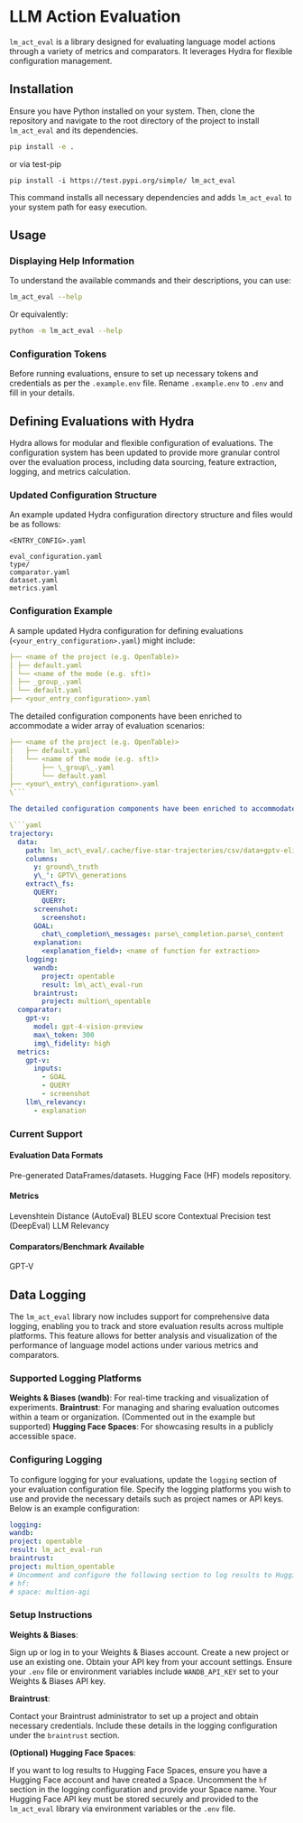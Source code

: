 # LLM Action Evaluation

`lm_act_eval` is a library designed for evaluating language model actions through a variety of metrics and comparators. It leverages Hydra for flexible configuration management.

## Installation

Ensure you have Python installed on your system. Then, clone the repository and navigate to the root directory of the project to install `lm_act_eval` and its dependencies.

```bash
pip install -e .
```
or via test-pip
```
pip install -i https://test.pypi.org/simple/ lm_act_eval
```
This command installs all necessary dependencies and adds `lm_act_eval` to your system path for easy execution.

## Usage

### Displaying Help Information

To understand the available commands and their descriptions, you can use:

```bash
lm_act_eval --help
```

Or equivalently:

```bash
python -m lm_act_eval --help
```

### Configuration Tokens

Before running evaluations, ensure to set up necessary tokens and credentials as per the `.example.env` file. Rename `.example.env` to `.env` and fill in your details.

## Defining Evaluations with Hydra

Hydra allows for modular and flexible configuration of evaluations. The configuration system has been updated to provide more granular control over the evaluation process, including data sourcing, feature extraction, logging, and metrics calculation.

### Updated Configuration Structure

An example updated Hydra configuration directory structure and files would be as follows:

```plaintext
<ENTRY_CONFIG>.yaml

eval_configuration.yaml
type/
comparator.yaml
dataset.yaml
metrics.yaml
```

### Configuration Example

A sample updated Hydra configuration for defining evaluations (`<your_entry_configuration>.yaml`) might include:

```yaml
├── <name of the project (e.g. OpenTable)>
│ ├── default.yaml
│ └── <name of the mode (e.g. sft)>
│ ├── _group_.yaml
│ └── default.yaml
├── <your_entry_configuration>.yaml
```

The detailed configuration components have been enriched to accommodate a wider array of evaluation scenarios:

```yaml
├── <name of the project (e.g. OpenTable)>
│   ├── default.yaml
│   └── <name of the mode (e.g. sft)>
│       ├── \_group\_.yaml
│       └── default.yaml
├── <your\_entry\_configuration>.yaml
\```

The detailed configuration components have been enriched to accommodate a wider array of evaluation scenarios:

\```yaml
trajectory: 
  data: 
    path: lm\_act\_eval/.cache/five-star-trajectories/csv/data+gptv-eligible.csv
    columns:
      y: ground\_truth
      y\_': GPTV\_generations
    extract\_fs:
      QUERY:
        QUERY:
      screenshot:
        screenshot:
      GOAL:
        chat\_completion\_messages: parse\_completion.parse\_content
      explanation: 
        <explanation_field>: <name of function for extraction>
    logging:
      wandb:
        project: opentable
        result: lm\_act\_eval-run
      braintrust:
        project: multion\_opentable
  comparator:
    gpt-v:
      model: gpt-4-vision-preview
      max\_token: 300
      img\_fidelity: high
  metrics:
    gpt-v:
      inputs:
        - GOAL
        - QUERY
        - screenshot
    llm\_relevancy:
      - explanation
```

### Current Support

#### Evaluation Data Formats

Pre-generated DataFrames/datasets.
Hugging Face (HF) models repository.
#### Metrics

Levenshtein Distance (AutoEval)
BLEU score
Contextual Precision test (DeepEval)
LLM Relevancy
#### Comparators/Benchmark Available

GPT-V


## Data Logging

The `lm_act_eval` library now includes support for comprehensive data logging, enabling you to track and store evaluation results across multiple platforms. This feature allows for better analysis and visualization of the performance of language model actions under various metrics and comparators.

### Supported Logging Platforms

**Weights & Biases (wandb)**: For real-time tracking and visualization of experiments.
**Braintrust**: For managing and sharing evaluation outcomes within a team or organization.
(Commented out in the example but supported) **Hugging Face Spaces**: For showcasing results in a publicly accessible space.
### Configuring Logging

To configure logging for your evaluations, update the `logging` section of your evaluation configuration file. Specify the logging platforms you wish to use and provide the necessary details such as project names or API keys. Below is an example configuration:

```yaml
logging:
wandb:
project: opentable
result: lm_act_eval-run
braintrust:
project: multion_opentable
# Uncomment and configure the following section to log results to Hugging Face Spaces
# hf:
# space: multion-agi
```

### Setup Instructions

**Weights & Biases**:

Sign up or log in to your Weights & Biases account.
Create a new project or use an existing one.
Obtain your API key from your account settings.
Ensure your `.env` file or environment variables include `WANDB_API_KEY` set to your Weights & Biases API key.

**Braintrust**:

Contact your Braintrust administrator to set up a project and obtain necessary credentials.
Include these details in the logging configuration under the `braintrust` section.

**(Optional) Hugging Face Spaces**:

If you want to log results to Hugging Face Spaces, ensure you have a Hugging Face account and have created a Space.
Uncomment the `hf` section in the logging configuration and provide your Space name.
Your Hugging Face API key must be stored securely and provided to the `lm_act_eval` library via environment variables or the `.env` file.
